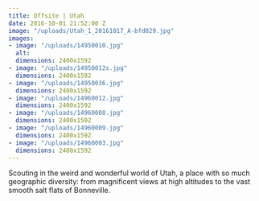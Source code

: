 ```yaml
---
title: Offsite | Utah
date: 2016-10-01 21:52:00 Z
image: "/uploads/Utah_1_20161017_A-bfd029.jpg"
images:
- image: "/uploads/14950010.jpg"
  alt: 
  dimensions: 2400x1592
- image: "/uploads/14950012s.jpg"
  dimensions: 2400x1592
- image: "/uploads/14950036.jpg"
  dimensions: 2400x1592
- image: "/uploads/14960012.jpg"
  dimensions: 2400x1592
- image: "/uploads/14960008.jpg"
  dimensions: 2400x1592
- image: "/uploads/14960009.jpg"
  dimensions: 2400x1592
- image: "/uploads/14960003.jpg"
  dimensions: 2400x1592
---
```


Scouting in the weird and wonderful world of Utah, a place with so much geographic diversity: from magnificent views at high altitudes to the vast smooth salt flats of Bonneville.
